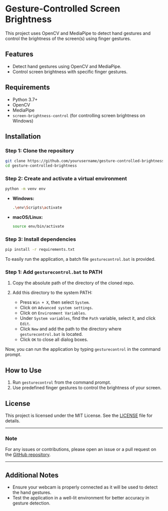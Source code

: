 
# Gesture-Controlled Screen Brightness

This project uses OpenCV and MediaPipe to detect hand gestures and control the brightness of the screen(s) using finger gestures.

## Features

- Detect hand gestures using OpenCV and MediaPipe.
- Control screen brightness with specific finger gestures.

## Requirements

- Python 3.7+
- OpenCV
- MediaPipe
- `screen-brightness-control` (for controlling screen brightness on Windows)

## Installation

### Step 1: Clone the repository

```bash
git clone https://github.com/yourusername/gesture-controlled-brightness.git
cd gesture-controlled-brightness
```

### Step 2: Create and activate a virtual environment

```bash
python -m venv env
```

- **Windows:**

    ```bash
    .\env\Scripts\activate
    ```

- **macOS/Linux:**

    ```bash
    source env/bin/activate
    ```

### Step 3: Install dependencies

```bash
pip install -r requirements.txt
```

To easily run the application, a batch file `gesturecontrol.bat` is provided.

### Step 1: Add `gesturecontrol.bat` to PATH

1. Copy the absolute path of the directory of the cloned repo.

2. Add this directory to the system PATH:
   - Press `Win + X`, then select `System`.
   - Click on `Advanced system settings`.
   - Click on `Environment Variables`.
   - Under `System variables`, find the `Path` variable, select it, and click `Edit`.
   - Click `New` and add the path to the directory where `gesturecontrol.bat` is located.
   - Click `OK` to close all dialog boxes.

Now, you can run the application by typing `gesturecontrol` in the command prompt.

## How to Use

1. Run `gesturecontrol` from the command prompt.
2. Use predefined finger gestures to control the brightness of your screen.

## License

This project is licensed under the MIT License. See the [LICENSE](LICENSE) file for details.

---

### Note

For any issues or contributions, please open an issue or a pull request on the [GitHub repository](https://github.com/yourusername/gesture-controlled-brightness).

---

## Additional Notes

- Ensure your webcam is properly connected as it will be used to detect the hand gestures.
- Test the application in a well-lit environment for better accuracy in gesture detection.
